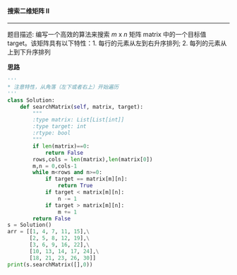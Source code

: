 #### 搜索二维矩阵 II

---

题目描述: 编写一个高效的算法来搜索 *m* x *n* 矩阵 matrix 中的一个目标值 target。该矩阵具有以下特性：1. 每行的元素从左到右升序排列;  2. 每列的元素从上到下升序排列

**思路**

```python
'''
* 注意特性，从角落（左下或者右上）开始遍历
'''
class Solution:
    def searchMatrix(self, matrix, target):
        """
        :type matrix: List[List[int]]
        :type target: int
        :rtype: bool
        """
        if len(matrix)==0:
            return False
        rows,cols = len(matrix),len(matrix[0])
        m,n = 0,cols-1
        while m<rows and n>=0:
            if target == matrix[m][n]:
                return True
            if target < matrix[m][n]:
                n -= 1
            if target > matrix[m][n]:
                m += 1
        return False
s = Solution()
arr = [[1, 4, 7, 11, 15],\
       [2, 5, 8, 12, 19],\
       [3, 6, 9, 16, 22],\
       [10, 13, 14, 17, 24],\
       [18, 21, 23, 26, 30]]
print(s.searchMatrix([],0))
```

